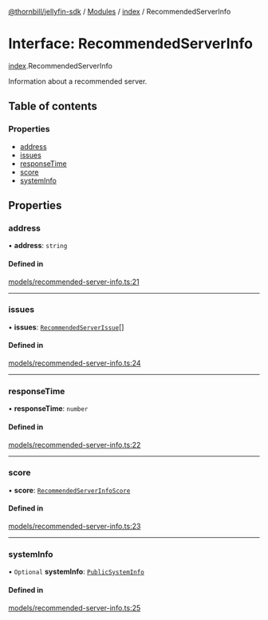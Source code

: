 [@thornbill/jellyfin-sdk](../README.md) / [Modules](../modules.md) / [index](../modules/index.md) / RecommendedServerInfo

# Interface: RecommendedServerInfo

[index](../modules/index.md).RecommendedServerInfo

Information about a recommended server.

## Table of contents

### Properties

- [address](index.RecommendedServerInfo.md#address)
- [issues](index.RecommendedServerInfo.md#issues)
- [responseTime](index.RecommendedServerInfo.md#responsetime)
- [score](index.RecommendedServerInfo.md#score)
- [systemInfo](index.RecommendedServerInfo.md#systeminfo)

## Properties

### address

• **address**: `string`

#### Defined in

[models/recommended-server-info.ts:21](https://github.com/jellyfin/jellyfin-sdk-typescript/blob/fa599ae/src/models/recommended-server-info.ts#L21)

___

### issues

• **issues**: [`RecommendedServerIssue`](../classes/index.RecommendedServerIssue.md)[]

#### Defined in

[models/recommended-server-info.ts:24](https://github.com/jellyfin/jellyfin-sdk-typescript/blob/fa599ae/src/models/recommended-server-info.ts#L24)

___

### responseTime

• **responseTime**: `number`

#### Defined in

[models/recommended-server-info.ts:22](https://github.com/jellyfin/jellyfin-sdk-typescript/blob/fa599ae/src/models/recommended-server-info.ts#L22)

___

### score

• **score**: [`RecommendedServerInfoScore`](../enums/index.RecommendedServerInfoScore.md)

#### Defined in

[models/recommended-server-info.ts:23](https://github.com/jellyfin/jellyfin-sdk-typescript/blob/fa599ae/src/models/recommended-server-info.ts#L23)

___

### systemInfo

• `Optional` **systemInfo**: [`PublicSystemInfo`](generated_client.PublicSystemInfo.md)

#### Defined in

[models/recommended-server-info.ts:25](https://github.com/jellyfin/jellyfin-sdk-typescript/blob/fa599ae/src/models/recommended-server-info.ts#L25)
